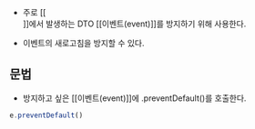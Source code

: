 - 주로 [[<form>]]에서 발생하는 DTO [[이벤트(event)]]를 방지하기 위해 사용한다.
- 이벤트의 새로고침을 방지할 수 있다.


## 문법
- 방지하고 싶은 [[이벤트(event)]]에 .preventDefault()를 호출한다.

```jsx
e.preventDefault()
```
